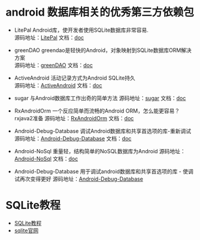 # android 数据库相关的优秀第三方依赖包

* LitePal Android库，使开发者使用SQLite数据库非常容易.  
源码地址：[LitePal](https://github.com/LitePalFramework/LitePal) 文档：[doc](https://github.com/LitePalFramework/LitePal/blob/master/README.md)

* greenDAO greendao是轻快的Android，对象映射到SQLite数据库ORM解决方案  
源码地址：[greenDAO](https://github.com/greenrobot/greenDAO) 文档：[doc](http://greenrobot.org/greendao/documentation/blob/master/README.md)

* ActiveAndroid 活动记录方式为Android SQLite持久  
源码地址：[ActiveAndroid](https://github.com/pardom/ActiveAndroid) 文档：[doc](http://www.activeandroid.com/)

* sugar 与Android数据库工作出奇的简单方法
源码地址：[sugar](https://github.com/satyan/sugar) 文档：[doc](http://satyan.github.io/sugar/)

* RxAndroidOrm 一个反应简单而流畅的Android ORM，怎么能更容易？rxjava2准备
源码地址：[RxAndroidOrm](https://github.com/florent37/RxAndroidOrm) 文档：[doc](https://github.com/florent37/RxAndroidOrm/blob/master/README.md)

* Android-Debug-Database 调试Android数据库和共享首选项的库-重新调试
源码地址：[Android-Debug-Database](https://github.com/amitshekhariitbhu/Android-Debug-Database) 文档：[doc](https://github.com/amitshekhariitbhu/Android-Debug-Database/blob/master/README.md)

* Android-NoSql 重量轻，结构简单的NoSQL数据库为Android
源码地址：[Android-NoSql](https://github.com/florent37/Android-NoSql) 文档：[doc](https://github.com/florent37/Android-NoSql/blob/master/README.md)

* Android-Debug-Database 用于调试android数据库和共享首选项的库 - 使调试再次变得更好
源码地址：[Android-Debug-Database](https://github.com/amitshekhariitbhu/Android-Debug-Database)

# SQLite教程
* [SQLite教程](http://www.runoob.com/sqlite/sqlite-tutorial.html)
* [sqlite官网](https://www.sqlite.org)

